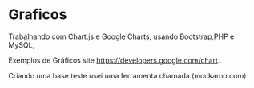 # Graficos
Trabalhando com Chart.js e Google Charts, usando Bootstrap,PHP e MySQL,

Exemplos de Gráficos site https://developers.google.com/chart.


Criando uma base teste usei uma ferramenta chamada (mockaroo.com)

